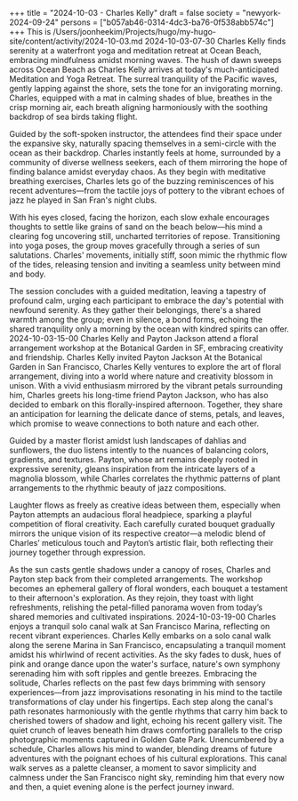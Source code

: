 +++
title = "2024-10-03 - Charles Kelly"
draft = false
society = "newyork-2024-09-24"
persons = ["b057ab46-0314-4dc3-ba76-0f538abb574c"]
+++
This is /Users/joonheekim/Projects/hugo/my-hugo-site/content/activity/2024-10-03.md
2024-10-03-07-30
Charles Kelly finds serenity at a waterfront yoga and meditation retreat at Ocean Beach, embracing mindfulness amidst morning waves.
The hush of dawn sweeps across Ocean Beach as Charles Kelly arrives at today's much-anticipated Meditation and Yoga Retreat. The surreal tranquility of the Pacific waves, gently lapping against the shore, sets the tone for an invigorating morning. Charles, equipped with a mat in calming shades of blue, breathes in the crisp morning air, each breath aligning harmoniously with the soothing backdrop of sea birds taking flight.

Guided by the soft-spoken instructor, the attendees find their space under the expansive sky, naturally spacing themselves in a semi-circle with the ocean as their backdrop. Charles instantly feels at home, surrounded by a community of diverse wellness seekers, each of them mirroring the hope of finding balance amidst everyday chaos. As they begin with meditative breathing exercises, Charles lets go of the buzzing reminiscences of his recent adventures—from the tactile joys of pottery to the vibrant echoes of jazz he played in San Fran's night clubs.

With his eyes closed, facing the horizon, each slow exhale encourages thoughts to settle like grains of sand on the beach below—his mind a clearing fog uncovering still, uncharted territories of repose. Transitioning into yoga poses, the group moves gracefully through a series of sun salutations. Charles' movements, initially stiff, soon mimic the rhythmic flow of the tides, releasing tension and inviting a seamless unity between mind and body.

The session concludes with a guided meditation, leaving a tapestry of profound calm, urging each participant to embrace the day's potential with newfound serenity. As they gather their belongings, there's a shared warmth among the group; even in silence, a bond forms, echoing the shared tranquility only a morning by the ocean with kindred spirits can offer.
2024-10-03-15-00
Charles Kelly and Payton Jackson attend a floral arrangement workshop at the Botanical Garden in SF, embracing creativity and friendship.
Charles Kelly invited Payton Jackson
At the Botanical Garden in San Francisco, Charles Kelly ventures to explore the art of floral arrangement, diving into a world where nature and creativity blossom in unison. With a vivid enthusiasm mirrored by the vibrant petals surrounding him, Charles greets his long-time friend Payton Jackson, who has also decided to embark on this florally-inspired afternoon. Together, they share an anticipation for learning the delicate dance of stems, petals, and leaves, which promise to weave connections to both nature and each other.

Guided by a master florist amidst lush landscapes of dahlias and sunflowers, the duo listens intently to the nuances of balancing colors, gradients, and textures. Payton, whose art remains deeply rooted in expressive serenity, gleans inspiration from the intricate layers of a magnolia blossom, while Charles correlates the rhythmic patterns of plant arrangements to the rhythmic beauty of jazz compositions.

Laughter flows as freely as creative ideas between them, especially when Payton attempts an audacious floral headpiece, sparking a playful competition of floral creativity. Each carefully curated bouquet gradually mirrors the unique vision of its respective creator—a melodic blend of Charles’ meticulous touch and Payton’s artistic flair, both reflecting their journey together through expression.

As the sun casts gentle shadows under a canopy of roses, Charles and Payton step back from their completed arrangements. The workshop becomes an ephemeral gallery of floral wonders, each bouquet a testament to their afternoon's exploration. As they rejoin, they toast with light refreshments, relishing the petal-filled panorama woven from today’s shared memories and cultivated inspirations.
2024-10-03-19-00
Charles enjoys a tranquil solo canal walk at San Francisco Marina, reflecting on recent vibrant experiences.
Charles Kelly embarks on a solo canal walk along the serene Marina in San Francisco, encapsulating a tranquil moment amidst his whirlwind of recent activities. As the sky fades to dusk, hues of pink and orange dance upon the water's surface, nature's own symphony serenading him with soft ripples and gentle breezes. Embracing the solitude, Charles reflects on the past few days brimming with sensory experiences—from jazz improvisations resonating in his mind to the tactile transformations of clay under his fingertips. Each step along the canal's path resonates harmoniously with the gentle rhythms that carry him back to cherished towers of shadow and light, echoing his recent gallery visit. The quiet crunch of leaves beneath him draws comforting parallels to the crisp photographic moments captured in Golden Gate Park. Unencumbered by a schedule, Charles allows his mind to wander, blending dreams of future adventures with the poignant echoes of his cultural explorations. This canal walk serves as a palette cleanser, a moment to savor simplicity and calmness under the San Francisco night sky, reminding him that every now and then, a quiet evening alone is the perfect journey inward.
